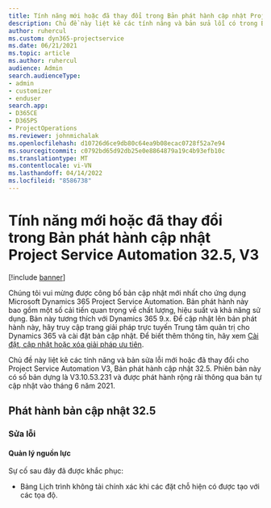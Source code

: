 ```yaml
---
title: Tính năng mới hoặc đã thay đổi trong Bản phát hành cập nhật Project Service Automation 32.5, V3
description: Chủ đề này liệt kê các tính năng và bản sửa lỗi có trong Bản phát hành cập nhật Project Service Automation 32.5, V3.
author: ruhercul
ms.custom: dyn365-projectservice
ms.date: 06/21/2021
ms.topic: article
ms.author: ruhercul
audience: Admin
search.audienceType:
- admin
- customizer
- enduser
search.app:
- D365CE
- D365PS
- ProjectOperations
ms.reviewer: johnmichalak
ms.openlocfilehash: d10726d6ce9db80c64ea9b08ecac0728f52a7e94
ms.sourcegitcommit: c0792bd65d92db25e0e8864879a19c4b93efb10c
ms.translationtype: MT
ms.contentlocale: vi-VN
ms.lasthandoff: 04/14/2022
ms.locfileid: "8586738"
---
```

# <a name="whats-new-or-changed-in-project-service-automation-update-release-325-v3"></a>Tính năng mới hoặc đã thay đổi trong Bản phát hành cập nhật Project Service Automation 32.5, V3

[!include [banner](../includes/psa-now-project-operations.md)]

Chúng tôi vui mừng được công bố bản cập nhật mới nhất cho ứng dụng Microsoft Dynamics 365 Project Service Automation. Bản phát hành này bao gồm một số cải tiến quan trọng về chất lượng, hiệu suất và khả năng sử dụng. Bản này tương thích với Dynamics 365 9.x. Để cập nhật lên bản phát hành này, hãy truy cập trang giải pháp trực tuyến Trung tâm quản trị cho Dynamics 365 và cài đặt bản cập nhật. Để biết thêm thông tin, hãy xem [Cài đặt, cập nhật hoặc xóa giải pháp ưu tiên](/power-platform/admin/install-remove-preferred-solution).

Chủ đề này liệt kê các tính năng và bản sửa lỗi mới hoặc đã thay đổi cho Project Service Automation V3, Bản phát hành cập nhật 32.5. Phiên bản này có số bản dựng là V3.10.53.231 và được phát hành rộng rãi thông qua bản tự cập nhật vào tháng 6 năm 2021.

## <a name="update-release-325"></a>Phát hành bản cập nhật 32.5

### <a name="bug-fixes"></a>Sửa lỗi

#### <a name="resource-management"></a>Quản lý nguồn lực

Sự cố sau đây đã được khắc phục:

- Bảng Lịch trình không tải chính xác khi các đặt chỗ hiện có được tạo với các tọa độ.

